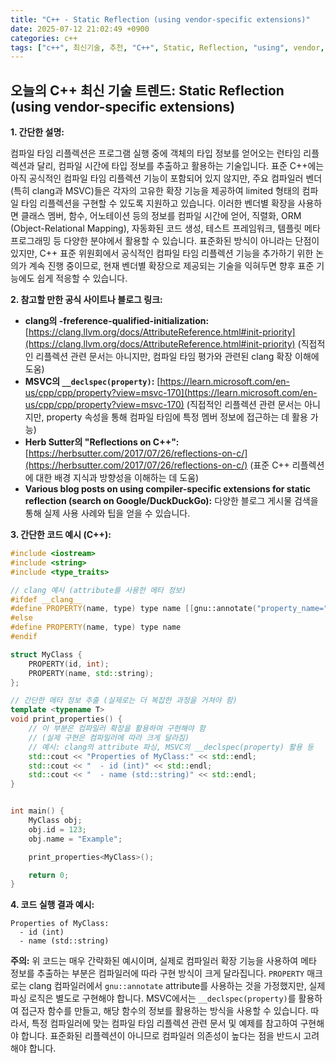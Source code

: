 ```yaml
---
title: "C++ - Static Reflection (using vendor-specific extensions)"
date: 2025-07-12 21:02:49 +0900
categories: c++
tags: ["c++", 최신기술, 추천, "C++", Static, Reflection, "using", vendor, specific, "extensions"]
---
```


## 오늘의 C++ 최신 기술 트렌드: **Static Reflection (using vendor-specific extensions)**

**1. 간단한 설명:**

컴파일 타임 리플렉션은 프로그램 실행 중에 객체의 타입 정보를 얻어오는 런타임 리플렉션과 달리, 컴파일 시간에 타입 정보를 추출하고 활용하는 기술입니다.  표준 C++에는 아직 공식적인 컴파일 타임 리플렉션 기능이 포함되어 있지 않지만, 주요 컴파일러 벤더(특히 clang과 MSVC)들은 각자의 고유한 확장 기능을 제공하여 limited 형태의 컴파일 타임 리플렉션을 구현할 수 있도록 지원하고 있습니다.  이러한 벤더별 확장을 사용하면 클래스 멤버, 함수, 어노테이션 등의 정보를 컴파일 시간에 얻어, 직렬화, ORM (Object-Relational Mapping), 자동화된 코드 생성, 테스트 프레임워크, 템플릿 메타 프로그래밍 등 다양한 분야에서 활용할 수 있습니다.  표준화된 방식이 아니라는 단점이 있지만, C++ 표준 위원회에서 공식적인 컴파일 타임 리플렉션 기능을 추가하기 위한 논의가 계속 진행 중이므로, 현재 벤더별 확장으로 제공되는 기술을 익혀두면 향후 표준 기능에도 쉽게 적응할 수 있습니다.

**2. 참고할 만한 공식 사이트나 블로그 링크:**

*   **clang의 -freference-qualified-initialization:** [https://clang.llvm.org/docs/AttributeReference.html#init-priority](https://clang.llvm.org/docs/AttributeReference.html#init-priority) (직접적인 리플렉션 관련 문서는 아니지만, 컴파일 타임 평가와 관련된 clang 확장 이해에 도움)
*   **MSVC의 `__declspec(property)`:** [https://learn.microsoft.com/en-us/cpp/cpp/property?view=msvc-170](https://learn.microsoft.com/en-us/cpp/cpp/property?view=msvc-170) (직접적인 리플렉션 관련 문서는 아니지만, property 속성을 통해 컴파일 타임에 특정 멤버 정보에 접근하는 데 활용 가능)
*   **Herb Sutter의 "Reflections on C++":** [https://herbsutter.com/2017/07/26/reflections-on-c/](https://herbsutter.com/2017/07/26/reflections-on-c/) (표준 C++ 리플렉션에 대한 배경 지식과 방향성을 이해하는 데 도움)
*   **Various blog posts on using compiler-specific extensions for static reflection (search on Google/DuckDuckGo):** 다양한 블로그 게시물 검색을 통해 실제 사용 사례와 팁을 얻을 수 있습니다.

**3. 간단한 코드 예시 (C++):**

```cpp
#include <iostream>
#include <string>
#include <type_traits>

// clang 예시 (attribute를 사용한 메타 정보)
#ifdef __clang__
#define PROPERTY(name, type) type name [[gnu::annotate("property_name=" #name)]]
#else
#define PROPERTY(name, type) type name
#endif

struct MyClass {
    PROPERTY(id, int);
    PROPERTY(name, std::string);
};

// 간단한 메타 정보 추출 (실제로는 더 복잡한 과정을 거쳐야 함)
template <typename T>
void print_properties() {
    // 이 부분은 컴파일러 확장을 활용하여 구현해야 함
    // (실제 구현은 컴파일러에 따라 크게 달라짐)
    // 예시: clang의 attribute 파싱, MSVC의 __declspec(property) 활용 등
    std::cout << "Properties of MyClass:" << std::endl;
    std::cout << "  - id (int)" << std::endl;
    std::cout << "  - name (std::string)" << std::endl;
}


int main() {
    MyClass obj;
    obj.id = 123;
    obj.name = "Example";

    print_properties<MyClass>();

    return 0;
}
```

**4. 코드 실행 결과 예시:**

```
Properties of MyClass:
  - id (int)
  - name (std::string)
```

**주의:** 위 코드는 매우 간략화된 예시이며, 실제로 컴파일러 확장 기능을 사용하여 메타 정보를 추출하는 부분은 컴파일러에 따라 구현 방식이 크게 달라집니다.  `PROPERTY` 매크로는 clang 컴파일러에서 `gnu::annotate` attribute를 사용하는 것을 가정했지만, 실제 파싱 로직은 별도로 구현해야 합니다. MSVC에서는 `__declspec(property)`를 활용하여 접근자 함수를 만들고, 해당 함수의 정보를 활용하는 방식을 사용할 수 있습니다.  따라서, 특정 컴파일러에 맞는 컴파일 타임 리플렉션 관련 문서 및 예제를 참고하여 구현해야 합니다.  표준화된 리플렉션이 아니므로 컴파일러 의존성이 높다는 점을 반드시 고려해야 합니다.

